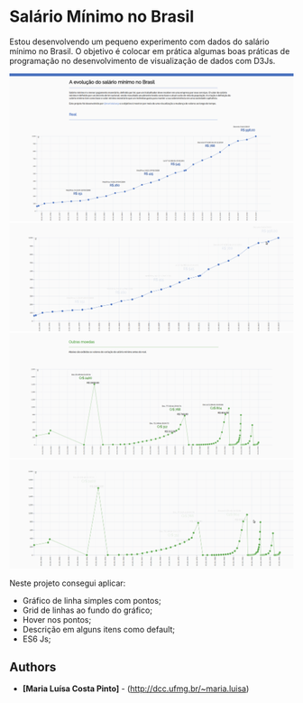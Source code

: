# Salário Mínimo no Brasil

Estou desenvolvendo um pequeno experimento com dados do salário mínimo no Brasil. O objetivo é colocar em prática algumas boas práticas de programação no desenvolvimento de visualização de dados com D3Js.

![alt See a printscreen of a project](img/img.png)
![alt See a printscreen of a project](img/chart.gif)
![alt See a printscreen of a project](img/img2.png)
![alt See a printscreen of a project](img/chart2.gif)

Neste projeto consegui aplicar:
 
- Gráfico de linha simples com pontos;
- Grid de linhas ao fundo do gráfico;
- Hover nos pontos;
- Descrição em alguns itens como default;
- ES6 Js;

## Authors

* **[Maria Luísa Costa Pinto]** - (http://dcc.ufmg.br/~maria.luisa)
